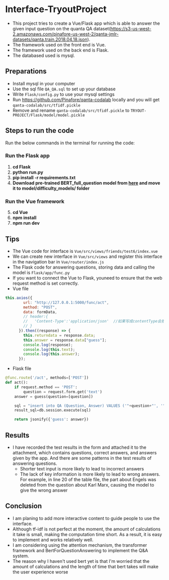 # Interface-TryoutProject

- This project tries to create a Vue/Flask app which is able to answer the given input question on the quanta QA dataset(https://s3-us-west-2.amazonaws.com/pinafore-us-west-2/qanta-jmlr-datasets/qanta.train.2018.04.18.json).
- The framework used on the front end is Vue.
- The framework used on the back end is Flask.
- The databased used is mysql.

## Preparations

- Install mysql in your computer
- Use the sql file `QA_QA.sql` to set up your database
- Write `Flask/config.py` to use your mysql settings
- Run https://github.com/Pinafore/qanta-codalab locally and you will get `qanta-codalab/src/tfidf.pickle`
- Remove and rename `qanta-codalab/src/tfidf.pickle` to `TRYOUT-PROJECT/Flask/model/model.pickle`

## Steps to run the code

Run the below commands in the terminal for running the code:

### Run the Flask app

1. **cd Flask**
2. **python run.py**
3. **pip install -r requirements.txt**
4. **Download pre-trained BERT_full_question model from [here](https://drive.google.com/drive/folders/18dGwaxI7kx4Yx7gTMTiCbUv2YLxzNPmZ?usp=sharing) and move it to model/difficulty_models/  folder**
### Run the Vue framework
5. **cd Vue**
6. **npm install**
7. **npm run dev**

## Tips

- The Vue code for interface is `Vue/src/views/friends/test6/index.vue`
- We can create new interface in `Vue/src/views` and register this interface in the navigation bar in `Vue/router/index.js`
- The Flask code for answering questions, storing data and calling the model is `Flask/app/func.py`
- If you want to connect the Vue to Flask, youneed to ensure that the web request method is set correctly.
- Vue file

```javascript
this.axios({
        url: "http://127.0.0.1:5000/func/act",
        method: "POST",
        data: formData,
        // header:{
        //   'Content-Type':'application/json'  //如果写成contentType会报错
        // }
      }).then((response) => {
        this.returndata = response.data;
        this.answer = response.data["guess"];
        console.log(response);
        console.log(this.text);
        console.log(this.answer);
      });
```

- Flask file

```Python
@func.route('/act', methods=['POST'])
def act():
    if request.method == 'POST':
        question = request.form.get('text')
    answer = guess(question=[question])

    sql = "insert into QA (Question, Answer) VALUES ('"+question+"', '"+answer +"'); "
    result_sql=db.session.execute(sql)

    return jsonify({'guess': answer})
```

## Results

- I have recorded the test results in the form and attached it to the attachment, which contains questions, correct answers, and answers given by the app. And there are some patterns in the test results of answering questions.
  - Shorter text input is more likely to lead to incorrect answers
  - The lack of key information is more likely to lead to wrong answers. For example, in line 20 of the table file, the part about Engels was deleted from the question about Karl Marx, causing the model to give the wrong answer

## Conclusion

- I am planing to add more interactive content to guide people to use the interface.
- Although tf-idf is not perfect at the moment, the amount of calculations it take is small, making the computation time short. As a result, it is easy to implement and works relatively well.
- I am considering using the attention mechanism, the transformer framework and BertForQuestionAnswering to implement the Q&A system.
- The reason why I haven't used bert yet is that I'm worried that the amount of calculations and the length of time that bert takes will make the user experience worse
